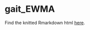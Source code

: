 # gait_EWMA

Find the knitted Rmarkdown html [here](https://saebragani.github.io/Gait-EWMA/gaitMonitoringEWMA).
